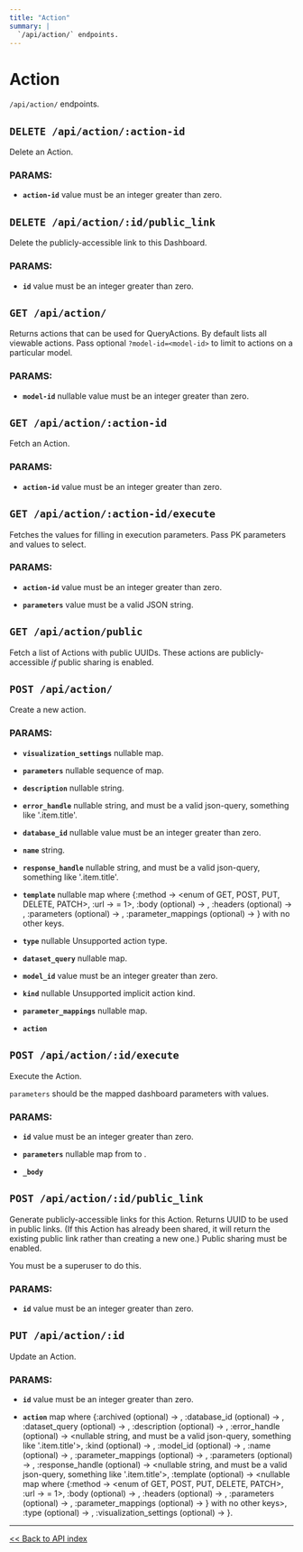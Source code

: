 ```yaml
---
title: "Action"
summary: |
  `/api/action/` endpoints.
---
```


# Action

`/api/action/` endpoints.

## `DELETE /api/action/:action-id`

Delete an Action.

### PARAMS:

-  **`action-id`** value must be an integer greater than zero.

## `DELETE /api/action/:id/public_link`

Delete the publicly-accessible link to this Dashboard.

### PARAMS:

-  **`id`** value must be an integer greater than zero.

## `GET /api/action/`

Returns actions that can be used for QueryActions. By default lists all viewable actions. Pass optional
  `?model-id=<model-id>` to limit to actions on a particular model.

### PARAMS:

-  **`model-id`** nullable value must be an integer greater than zero.

## `GET /api/action/:action-id`

Fetch an Action.

### PARAMS:

-  **`action-id`** value must be an integer greater than zero.

## `GET /api/action/:action-id/execute`

Fetches the values for filling in execution parameters. Pass PK parameters and values to select.

### PARAMS:

-  **`action-id`** value must be an integer greater than zero.

-  **`parameters`** value must be a valid JSON string.

## `GET /api/action/public`

Fetch a list of Actions with public UUIDs. These actions are publicly-accessible *if* public sharing is enabled.

## `POST /api/action/`

Create a new action.

### PARAMS:

-  **`visualization_settings`** nullable map.

-  **`parameters`** nullable sequence of map.

-  **`description`** nullable string.

-  **`error_handle`** nullable string, and must be a valid json-query, something like '.item.title'.

-  **`database_id`** nullable value must be an integer greater than zero.

-  **`name`** string.

-  **`response_handle`** nullable string, and must be a valid json-query, something like '.item.title'.

-  **`template`** nullable map where {:method -> <enum of GET, POST, PUT, DELETE, PATCH>, :url -> <string with length >= 1>, :body (optional) -> <nullable string>, :headers (optional) -> <nullable string>, :parameters (optional) -> <nullable sequence of map>, :parameter_mappings (optional) -> <nullable map>} with no other keys.

-  **`type`** nullable Unsupported action type.

-  **`dataset_query`** nullable map.

-  **`model_id`** value must be an integer greater than zero.

-  **`kind`** nullable Unsupported implicit action kind.

-  **`parameter_mappings`** nullable map.

-  **`action`**

## `POST /api/action/:id/execute`

Execute the Action.

   `parameters` should be the mapped dashboard parameters with values.

### PARAMS:

-  **`id`** value must be an integer greater than zero.

-  **`parameters`** nullable map from <keyword> to <anything>.

-  **`_body`**

## `POST /api/action/:id/public_link`

Generate publicly-accessible links for this Action. Returns UUID to be used in public links. (If this
  Action has already been shared, it will return the existing public link rather than creating a new one.) Public
  sharing must be enabled.

You must be a superuser to do this.

### PARAMS:

-  **`id`** value must be an integer greater than zero.

## `PUT /api/action/:id`

Update an Action.

### PARAMS:

-  **`id`** value must be an integer greater than zero.

-  **`action`** map where {:archived (optional) -> <nullable boolean>, :database_id (optional) -> <nullable value must be an integer greater than zero.>, :dataset_query (optional) -> <nullable map>, :description (optional) -> <nullable string>, :error_handle (optional) -> <nullable string, and must be a valid json-query, something like '.item.title'>, :kind (optional) -> <nullable Unsupported implicit action kind>, :model_id (optional) -> <nullable value must be an integer greater than zero.>, :name (optional) -> <nullable string>, :parameter_mappings (optional) -> <nullable map>, :parameters (optional) -> <nullable sequence of map>, :response_handle (optional) -> <nullable string, and must be a valid json-query, something like '.item.title'>, :template (optional) -> <nullable map where {:method -> <enum of GET, POST, PUT, DELETE, PATCH>, :url -> <string with length >= 1>, :body (optional) -> <nullable string>, :headers (optional) -> <nullable string>, :parameters (optional) -> <nullable sequence of map>, :parameter_mappings (optional) -> <nullable map>} with no other keys>, :type (optional) -> <nullable Unsupported action type>, :visualization_settings (optional) -> <nullable map>}.

---

[<< Back to API index](../../api-documentation.md)